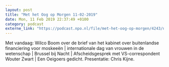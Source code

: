 ```yaml
---
layout: post
title: "Met het Oog op Morgen 11-02-2019"
date: Mon, 11 Feb 2019 22:37:49 +0100
category: podcast
externe_link: "https://podcast.npo.nl/file/met-het-oog-op-morgen/4243/nporadio1_met-het-oog-op-morgen_20190211_met-het-oog-op-morgen-11-02-2019_706EU4.mp3"
---
```


Met vandaag: Wilco Boom over de brief van het kabinet over buitenlandse financiering voor moskeeën | internationale dag van vrouwen in de wetenschap | Brussel bij Nacht | Afscheidsgesprek met VS-correspondent Wouter Zwart | Een Oeigoers gedicht. Presentatie: Chris Kijne.
